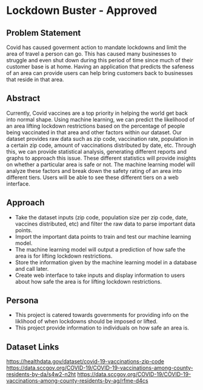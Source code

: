 # Lockdown Buster - Approved
## Problem Statement
Covid has caused goverment action to mandate lockdowns and limit the area of travel a person can go. This has caused many businesses to struggle and even shut down during this period of time since much of their customer base is at home. Having an application that predicts the safeness of an area can provide users can help bring customers back to businesses that reside in that area. 

## Abstract
Currently, Covid vaccines are a top priority in helping the world get back into normal shape. Using machine learning, we can predict the likelihood of an area lifting lockdown restrictions based on the percentage of people being vaccinated in that area and other factors within our dataset. Our dataset provides raw data such as zip code, vaccination rate, population in a certain zip code, amount of vaccinations distributed by date, etc. Through this, we can provide statistical analysis, generating different reports and graphs to approach this issue. These different statistics will provide insights on whether a particular area is safe or not. The machine learning model will analyze these factors and break down the safety rating of an area into different tiers. Users will be able to see these different tiers on a web interface.

## Approach
- Take the dataset inputs (zip code, population size per zip code, date, vaccines distributed, etc) and filter the raw data to parse important data points.
- Import the important data points to train and test our machine learning model.
- The machine learning model will output a prediction of how safe the area is for lifting lockdown restrictions.
- Store the information given by the machine learning model in a database and call later.
- Create web interface to take inputs and display information to users about how safe the area is for lifting lockdown restrictions.

## Persona
- This project is catered towards governments for providing info on the liklihood of when lockdowns should be imposed or lifted.
- This project provide information to individuals on how safe an area is.

## Dataset Links
https://healthdata.gov/dataset/covid-19-vaccinations-zip-code
https://data.sccgov.org/COVID-19/COVID-19-vaccinations-among-county-residents-by-da/s4w2-n2ht
https://data.sccgov.org/COVID-19/COVID-19-vaccinations-among-county-residents-by-ag/rfme-d4cs
